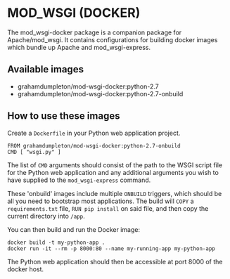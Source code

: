 # MOD_WSGI (DOCKER)

The mod_wsgi-docker package is a companion package for Apache/mod_wsgi. It
contains configurations for building docker images which bundle up Apache
and mod_wsgi-express.

## Available images

  * grahamdumpleton/mod-wsgi-docker:python-2.7
  * grahamdumpleton/mod-wsgi-docker:python-2.7-onbuild

## How to use these images

Create a ``Dockerfile`` in your Python web application project.

```
FROM grahamdumpleton/mod-wsgi-docker:python-2.7-onbuild
CMD [ "wsgi.py" ]
```

The list of ``CMD`` arguments should consist of the path to the WSGI script
file for the Python web application and any additional arguments you wish
to have supplied to the ``mod_wsgi-express`` command.

These 'onbuild' images include multiple ``ONBUILD`` triggers, which should
be all you need to bootstrap most applications. The build will ``COPY`` a
``requirements.txt`` file, ``RUN pip install`` on said file, and then copy
the current directory into ``/app``.

You can then build and run the Docker image:

```
docker build -t my-python-app .
docker run -it --rm -p 8000:80 --name my-running-app my-python-app
```

The Python web application should then be accessible at port 8000 of the
docker host.
